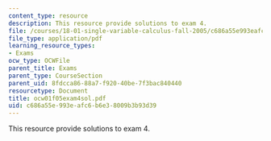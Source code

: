 ```yaml
---
content_type: resource
description: This resource provide solutions to exam 4.
file: /courses/18-01-single-variable-calculus-fall-2005/c686a55e993eafc6b6e38009b3b93d39_ocw01f05exam4sol.pdf
file_type: application/pdf
learning_resource_types:
- Exams
ocw_type: OCWFile
parent_title: Exams
parent_type: CourseSection
parent_uid: 8fdcca86-88a7-f920-40be-7f3bac840440
resourcetype: Document
title: ocw01f05exam4sol.pdf
uid: c686a55e-993e-afc6-b6e3-8009b3b93d39
---
```

This resource provide solutions to exam 4.

